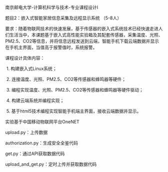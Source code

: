 南京邮电大学-计算机科学与技术-专业课程设计I

题目2：嵌入式智能家居信息采集及远程显示系统 （5-8人）

​    要求：随着物联网技术的快速发展，基于传感器的嵌入式系统技术已经快速走进人们生活当中，本课题基于嵌入式高性能实验箱及其配套传感器，采集温度、光照、PM2.5、CO2等信息，并将信息远程发送到云端，智能手机下载云端数据并显示在手机主界面，当值高于报警值时，系统报警。

课程设计具体内容：

​    1. 构建嵌入式Linux系统；

​    2. 连接温度、光照、PM2.5、CO2等传感器和蜂鸣器等硬件；

​    3. 编程实现温度、光照、PM2.5、CO2等传感器和蜂鸣器等硬件驱动；

​    4. 构建云端系统并编程实现；

​    5. 基于html5技术编程实现智能手机端主界面，接收云端数据并显示。



实验基于中国移动物联网平台OneNET



upload.py：上传数据

authorization.py：生成安全全鉴代码

get.py：通过API获取数据代码

upload_and_get.py：定时上传并获取数据代码